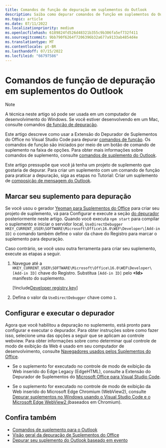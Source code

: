 ```yaml
---
title: Comandos de função de depuração em suplementos do Outlook
description: Saiba como depurar comandos de função em suplementos do Outlook.
ms.topic: article
ms.date: 07/11/2022
ms.localizationpriority: medium
ms.openlocfilehash: 6189824fd526d48321b355c9b306fa5ef732f411
ms.sourcegitcommit: 9bb790f6264f7206396b32a677a9133ab4854d4e
ms.translationtype: MT
ms.contentlocale: pt-BR
ms.lasthandoff: 07/15/2022
ms.locfileid: "66797586"
---
```

# <a name="debug-function-commands-in-outlook-add-ins"></a>Comandos de função de depuração em suplementos do Outlook

> [!NOTE]
> A técnica neste artigo só pode ser usada em um computador de desenvolvimento do Windows. Se você estiver desenvolvendo em um Mac, consulte comandos [de função de depuração](../testing/debug-function-command.md).

Este artigo descreve como usar a Extensão do Depurador de Suplementos do Office no Visual Studio Code para depurar [comandos de função](add-in-commands-for-outlook.md#run-a-function-command). Os comandos de função são iniciados por meio de um botão de comando de suplemento na faixa de opções. Para obter mais informações sobre comandos de suplemento, consulte [comandos de suplemento do Outlook](add-in-commands-for-outlook.md).

Este artigo pressupõe que você já tenha um projeto de suplemento que gostaria de depurar. Para criar um suplemento com um comando de função para praticar a depuração, siga as etapas no Tutorial: Criar um suplemento de [composição de mensagem do Outlook](../tutorials/outlook-tutorial.md).

## <a name="mark-your-add-in-for-debugging"></a>Marcar seu suplemento para depuração

Se você usou o gerador [Yeoman para Suplementos do Office](../develop/yeoman-generator-overview.md) para criar seu projeto de suplemento, vá para Configurar e execute a seção [do depurador](#configure-and-run-the-debugger) posteriormente neste artigo. Quando você executa `npm start` para compilar o suplemento e iniciar o servidor local, `UseDirectDebugger` `HKEY_CURRENT_USER\SOFTWARE\Microsoft\Office\16.0\WEF\Developer\[Add-in ID]` o comando também define o valor da chave do Registro para marcar o suplemento para depuração.

Caso contrário, se você usou outra ferramenta para criar seu suplemento, execute as etapas a seguir.

1. Navegue até a `HKEY_CURRENT_USER\SOFTWARE\Microsoft\Office\16.0\WEF\Developer\[Add-in ID]` chave do Registro. Substitua `[Add-in ID]` pelo **\<Id\>** manifesto do suplemento.

    [!include[Developer registry key](../includes/developer-registry-key.md)]

1. Defina o valor da `UseDirectDebugger` chave como `1`.

## <a name="configure-and-run-the-debugger"></a>Configurar e executar o depurador

Agora que você habilitou a depuração no suplemento, está pronto para configurar e executar o depurador. Para obter instruções sobre como fazer isso, selecione uma das opções a seguir que se aplicam ao controle webview. Para obter informações sobre como determinar qual controle de modo de exibição da Web é usado em seu computador de desenvolvimento, consulte [Navegadores usados pelos Suplementos do Office](../concepts/browsers-used-by-office-web-add-ins.md).

- Se o suplemento for executado no controle de modo de exibição da Web inserido do Edge Legacy (EdgeHTML), consulte a Extensão do Depurador de Suplementos do [Microsoft Office para Visual Studio Code](../testing/debug-with-vs-extension.md).

- Se o suplemento for executado no controle de modo de exibição da Web inserido do Microsoft Edge Chromium (WebView2), consulte [Depurar suplementos no Windows usando o Visual Studio Code e o Microsoft Edge WebView2 (](../testing/debug-desktop-using-edge-chromium.md)baseados em Chromium).

## <a name="see-also"></a>Confira também

- [Comandos de suplemento para o Outlook](add-in-commands-for-outlook.md)
- [Visão geral da depuração de Suplementos do Office](../testing/debug-add-ins-overview.md)
- [Depurar seu suplemento do Outlook baseado em evento](debug-autolaunch.md)
